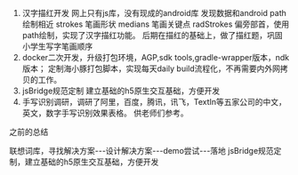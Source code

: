 1. 汉字描红开发
网上只有js库，没有现成的android库
发现数据和android path绘制相近
strokes 笔画形状 medians 笔画关键点  radStrokes 偏旁部首，使用path绘制，实现了汉字描红功能。
后期在描红的基础上，做了描红题，巩固小学生写字笔画顺序
2. docker二次开发，升级打包环境，AGP,sdk tools,gradle-wrapper版本，ndk版本；
定制海小豚打包脚本，实现每天daily build流程化，不再需要内外网拷贝的工作。
3. jsBridge规范定制
建立基础的h5原生交互基础，方便开发
4. 手写识别调研，调研了阿里，百度，腾讯，讯飞，TextIn等五家公司的中文，英文，数字手写识别效果表格。
供老师们参考。

之前的总结

联想词库，寻找解决方案---设计解决方案---demo尝试---落地
jsBridge规范定制，建立基础的h5原生交互基础，方便开发